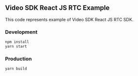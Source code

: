 ## Video SDK React JS RTC Example
This code represents example of Video SDK React JS RTC SDK. 

### Development 
```js
npm install
yarn start
```

### Production 
```js
yarn build
```